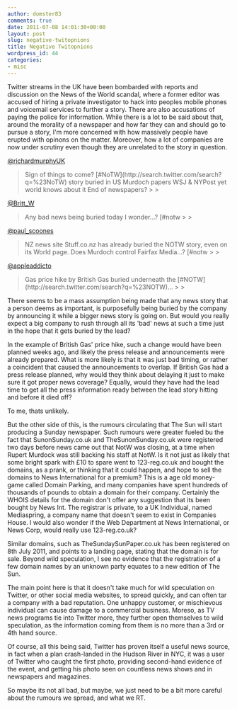 ```yaml
---
author: domster83
comments: true
date: 2011-07-08 14:01:30+00:00
layout: post
slug: negative-twitopnions
title: Negative Twitopnions
wordpress_id: 44
categories:
- misc
---
```


Twitter streams in the UK have been bombarded with reports and discussion on the News of the World scandal, where a former editor was accused of hiring a private investigator to hack into peoples mobile phones and voicemail services to further a story. There are also accusations of paying the police for information.
While there is a lot to be said about that, around the morality of a newspaper and how far they can and should go to pursue a story, I'm more concerned with how massively people have erupted with opinons on the matter. Moreover, how a lot of companies are now under scrutiny even though they are unrelated to the story in question.




[@richardmurphyUK](http://twitter.com/richardmurphyUK/status/89298426277281800)




<blockquote>Sign of things to come? [#NoTW](http://search.twitter.com/search?q=%23NoTW) story buried in US Murdoch papers WSJ & NYPost yet world knows about it End of newspapers?
>
> </blockquote>




[@Britt_W](http://twitter.com/Britt_W/status/89023995478937600)




<blockquote>Any bad news being buried today I wonder...?  [#notw
>
> </blockquote>




[@paul_scoones](http://twitter.com/paul_scoones/status/89279768201134080)




<blockquote>NZ news site Stuff.co.nz has already buried the NOTW story, even on its World page. Does Murdoch control Fairfax Media...? [#notw
>
> </blockquote>




[@appleaddicto](http://twitter.com/appleaddicto/status/89265955397570560)




<blockquote>Gas price hike by British Gas buried underneath the [#NOTW](http://search.twitter.com/search?q=%23NOTW)...
>
> </blockquote>




There seems to be a mass assumption being made that any news story that a person deems as important, is purposefully being buried by the company by announcing it while a bigger news story is going on. But would you really expect a big company to rush through all its 'bad' news at such a time just in the hope that it gets buried by the lead?




In the example of British Gas' price hike, such a change would have been planned weeks ago, and likely the press release and announcements were already prepared. What is more likely is that it was just bad timing, or rather a coincident that caused the announcements to overlap. If British Gas had a press release planned, why would they think about delaying it just to make sure it got proper news coverage? Equally, would they have had the lead time to get all the press information ready between the lead story hitting and before it died off?




To me, thats unlikely.




But the other side of this, is the rumours circulating that The Sun will start producing a Sunday newspaper. Such rumours were greater fueled bu the fact that SunonSunday.co.uk and TheSunonSunday.co.uk were registered two days before news came out that NotW was closing, at a time when Rupert Murdock was still backing his staff at NotW. Is it not just as likely that some bright spark with £10 to spare went to 123-reg.co.uk and bought the domains, as a prank, or thinking that it could happen, and hope to sell the domains to News International for a premium? This is a age old money-game called Domain Parking, and many companies have spent hundreds of thousands of pounds to obtain a domain for their company. Certainly the WHOIS details for the domain don't offer any suggestion that its been bought by News Int. The registrar is private, to a UK Individual, named Mediaspring, a company name that doesn't seem to exist in Companies House. I would also wonder if the Web Department at News International, or News Corp, would really use 123-reg.co.uk?




Similar domains, such as TheSundaySunPaper.co.uk has been registered on 8th July 2011, and points to a landing page, stating that the domain is for sale. Beyond wild speculation, I see no evidence that the registration of a few domain names by an unknown party equates to a new edition of The Sun.




The main point here is that it doesn't take much for wild speculation on Twitter, or other social media websites, to spread quickly, and can often tar a company with a bad reputation. One unhappy customer, or mischievous individual can cause damage to a commercial business. Moreso, as TV news programs tie into Twitter more, they further open themselves to wild speculation, as the information coming from them is no more than a 3rd or 4th hand source.




Of course, all this being said, Twitter has proven itself a useful news source, in fact when a plan crash-landed in the Hudson River in NYC, it was a user of Twitter who caught the first photo, providing second-hand evidence of the event, and getting his photo seen on countless news shows and in newspapers and magazines.




So maybe its not all bad, but maybe, we just need to be a bit more careful about the rumours we spread, and what we RT.
